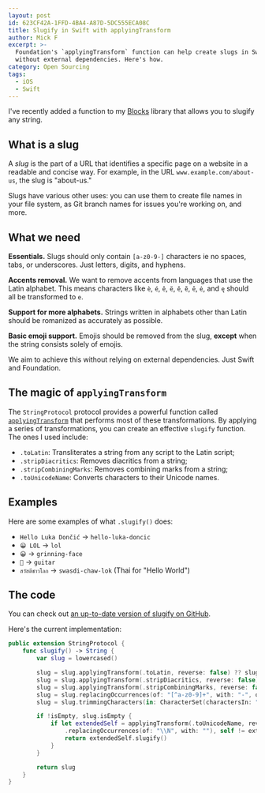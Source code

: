 ```yaml
---
layout: post
id: 623CF42A-1FFD-4BA4-A87D-5DC555ECA08C
title: Slugify in Swift with applyingTransform
author: Mick F
excerpt: >-
  Foundation's `applyingTransform` function can help create slugs in Swift
  without external dependencies. Here's how.
category: Open Sourcing
tags:
  - iOS
  - Swift
---
```


I've recently added a function to my [Blocks][2] library that allows you to
slugify any string.

## What is a slug

A _slug_ is the part of a URL that identifies a specific page on a website in a
readable and concise way. For example, in the URL `www.example.com/about-us`,
the slug is "about-us."

Slugs have various other uses: you can use them to create file names in your
file system, as Git branch names for issues you're working on, and more.

## What we need

**Essentials.** Slugs should only contain `[a-z0-9-]` characters ie no spaces,
tabs, or underscores. Just letters, digits, and hyphens.

**Accents removal.** We want to remove accents from languages that use the Latin
alphabet. This means characters like `è`, `é`, `ê`, `ë`, `ě`, `ẽ`, `ē`, `ė`, and
`ę` should all be transformed to `e`.

**Support for more alphabets.** Strings written in alphabets other than Latin
should be romanized as accurately as possible.

**Basic emoji support.** Emojis should be removed from the slug, **except** when
the string consists solely of emojis.

We aim to achieve this without relying on external dependencies. Just Swift and
Foundation.

## The magic of `applyingTransform`

The `StringProtocol` protocol provides a powerful function called
[`applyingTransform`][1] that performs most of these transformations. By
applying a series of transformations, you can create an effective `slugify`
function. The ones I used include:

- `.toLatin`: Transliterates a string from any script to the Latin script;
- `.stripDiacritics`: Removes diacritics from a string;
- `.stripCombiningMarks`: Removes combining marks from a string;
- `.toUnicodeName`: Converts characters to their Unicode names.

## Examples

Here are some examples of what `.slugify()` does:

- `Hello Luka Dončić` → `hello-luka-doncic`
- `😀 LOL` → `lol`
- `😀` → `grinning-face`
- `🎸` → `guitar`
- `สวัสดีชาวโลก` → `swasdi-chaw-lok` (Thai for "Hello World")

## The code

You can check out [an up-to-date version of slugify on GitHub][3].

Here's the current implementation:

```swift
public extension StringProtocol {
    func slugify() -> String {
        var slug = lowercased()

        slug = slug.applyingTransform(.toLatin, reverse: false) ?? slug
        slug = slug.applyingTransform(.stripDiacritics, reverse: false) ?? slug
        slug = slug.applyingTransform(.stripCombiningMarks, reverse: false) ?? slug
        slug = slug.replacingOccurrences(of: "[^a-z0-9]+", with: "-", options: .regularExpression)
        slug = slug.trimmingCharacters(in: CharacterSet(charactersIn: "-"))

        if !isEmpty, slug.isEmpty {
            if let extendedSelf = applyingTransform(.toUnicodeName, reverse: false)?
                .replacingOccurrences(of: "\\N", with: ""), self != extendedSelf {
                return extendedSelf.slugify()
            }
        }

        return slug
    }
}
```

[1]:
  https://developer.apple.com/documentation/swift/stringprotocol/applyingtransform(_:reverse:)/
[2]: https://github.com/dirtyhenry/swift-blocks
[3]:
  https://github.com/dirtyhenry/swift-blocks/blob/main/Sources/Blocks/Extensions/StringProtocol.swift

